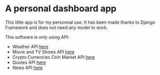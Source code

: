 # A personal dashboard app
This little app is for my personnal use. It has been made thanks to Django Framework and does not need any model to work.

This software is only using API:
* Weather API [here](https://openweathermap.org/api)
* Movie and TV Shows API [here](https://developers.themoviedb.org/3/)
* Crypto Currencies Coin Market API [here](https://coinmarketcap.com/fr/api/)
* Quotes API [here](https://theysaidso.com/api/)
* News API [here](https://newsapi.org)
